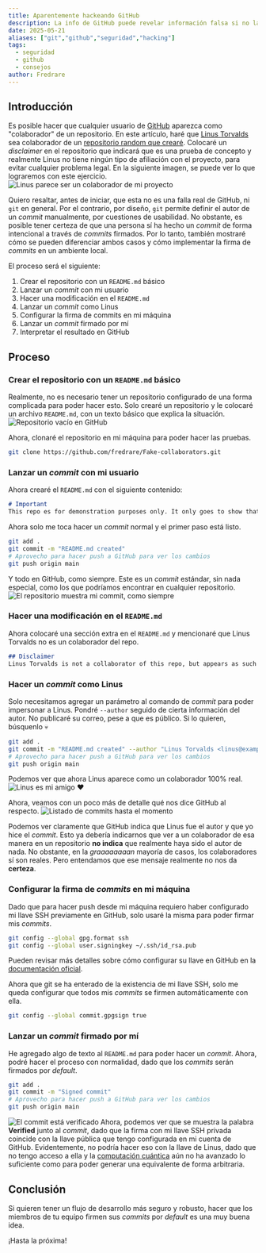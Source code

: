 ```yaml
---
title: Aparentemente hackeando GitHub
description: La info de GitHub puede revelar información falsa si no la sabemos interpretar.
date: 2025-05-21
aliases: ["git","github","seguridad","hacking"]
tags:
  - seguridad
  - github
  - consejos
author: Fredrare
---
```


## Introducción
Es posible hacer que cualquier usuario de [GitHub](https://github.com) aparezca como "colaborador" de un repositorio. En este artículo, haré que [Linus Torvalds](https://en.wikipedia.org/wiki/Linus_Torvalds) sea colaborador de un [repositorio random que crearé](https://github.com/fredrare/Fake-collaborators). Colocaré un *disclaimer* en el repositorio que indicará que es una prueba de concepto y realmente Linus no tiene ningún tipo de afiliación con el proyecto, para evitar cualquier problema legal. En la siguiente imagen, se puede ver lo que lograremos con este ejercicio.
![Linus parece ser un colaborador de mi proyecto](contributors-preview.png)

Quiero resaltar, antes de iniciar, que esta no es una falla real de GitHub, ni `git` en general. Por el contrario, por diseño, `git` permite definir el autor de un *commit* manualmente, por cuestiones de usabilidad. No obstante, es posible tener certeza de que una persona sí ha hecho un *commit* de forma intencional a través de *commits* firmados. Por lo tanto, también mostraré cómo se pueden diferenciar ambos casos y cómo implementar la firma de *commits* en un ambiente local.

El proceso será el siguiente:
1. Crear el repositorio con un `README.md` básico
2. Lanzar un *commit* con mi usuario
3. Hacer una modificación en el `README.md`
4. Lanzar un *commit* como Linus
5. Configurar la firma de commits en mi máquina
6. Lanzar un *commit* firmado por mí
7. Interpretar el resultado en GitHub

## Proceso
### Crear el repositorio con un `README.md` básico
Realmente, no es necesario tener un repositorio configurado de una forma complicada para poder hacer esto. Solo crearé un repositorio y le colocaré un archivo `README.md`, con un texto básico que explica la situación.
![Repositorio vacío en GitHub](create-repo.png)

Ahora, clonaré el repositorio en mi máquina para poder hacer las pruebas.
```bash
git clone https://github.com/fredrare/Fake-collaborators.git
```

### Lanzar un *commit* con mi usuario
Ahora crearé el `README.md` con el siguiente contenido:
```md
# Important
This repo es for demonstration purposes only. It only goes to show that you can add anyone to a repo as a collaborator, even without them having to know about it. You can find the details about this implementation in my blog post in Spanish [here](https://fredrare.com/post/aparentemente-hackeando-github/).
```

Ahora solo me toca hacer un *commit* normal y el primer paso está listo.
```bash
git add .
git commit -m "README.md created"
# Aprovecho para hacer push a GitHub para ver los cambios
git push origin main
```

Y todo en GitHub, como siempre. Este es un *commit* estándar, sin nada especial, como los que podríamos encontrar en cualquier repositorio.
![El repositorio muestra mi commit, como siempre](repo-initialized.png)

### Hacer una modificación en el `README.md`
Ahora colocaré una sección extra en el `README.md` y mencionaré que Linus Torvalds no es un colaborador del repo.
```md
## Disclaimer
Linus Torvalds is not a collaborator of this repo, but appears as such on the side bar.
```

### Hacer un *commit* como Linus
Solo necesitamos agregar un parámetro al comando de *commit* para poder impersonar a Linus. Pondré `--author` seguido de cierta información del autor. No publicaré su correo, pese a que es público. Si lo quieren, búsquenlo 💀
```bash
git add .
git commit -m "README.md created" --author "Linus Torvalds <linus@example.com>"
# Aprovecho para hacer push a GitHub para ver los cambios
git push origin main
```

Podemos ver que ahora Linus aparece como un colaborador 100% real.
![Linus es mi amigo ❤️](linus-contributor.png)

Ahora, veamos con un poco más de detalle qué nos dice GitHub al respecto.
![Listado de commits hasta el momento](first-commit-list.png)

Podemos ver claramente que GitHub indica que Linus fue el autor y que yo hice el *commit*. Esto ya debería indicarnos que ver a un colaborador de esa manera en un repositorio **no indica** que realmente haya sido el autor de nada. No obstante, en la *graaaaaaaan* mayoría de casos, los colaboradores sí son reales. Pero entendamos que ese mensaje realmente no nos da **certeza**.

### Configurar la firma de *commits* en mi máquina
Dado que para hacer push desde mi máquina requiero haber configurado mi llave SSH previamente en GitHub, solo usaré la misma para poder firmar mis *commits*.
```bash
git config --global gpg.format ssh
git config --global user.signingkey ~/.ssh/id_rsa.pub
```

Pueden revisar más detalles sobre cómo configurar su llave en GitHub en la [documentación oficial](https://docs.github.com/en/authentication/managing-commit-signature-verification/telling-git-about-your-signing-key).

Ahora que git se ha enterado de la existencia de mi llave SSH, solo me queda configurar que todos mis *commits* se firmen automáticamente con ella.
```bash
git config --global commit.gpgsign true
```

### Lanzar un *commit* firmado por mí
He agregado algo de texto al `README.md` para poder hacer un *commit*. Ahora, podré hacer el proceso con normalidad, dado que los *commits* serán firmados por *default*.
```bash
git add .
git commit -m "Signed commit"
# Aprovecho para hacer push a GitHub para ver los cambios
git push origin main
```

![El commit está verificado](verified-commit.png)
Ahora, podemos ver que se muestra la palabra **Verified** junto al *commit*, dado que la firma con mi llave SSH privada coincide con la llave pública que tengo configurada en mi cuenta de GitHub. Evidentemente, no podría hacer eso con la llave de Linus, dado que no tengo acceso a ella y la [computación cuántica](https://en.wikipedia.org/wiki/Quantum_computing) aún no ha avanzado lo suficiente como para poder generar una equivalente de forma arbitraria.

## Conclusión
Si quieren tener un flujo de desarrollo más seguro y robusto, hacer que los miembros de tu equipo firmen sus *commits* por *default* es una muy buena idea.

¡Hasta la próxima!